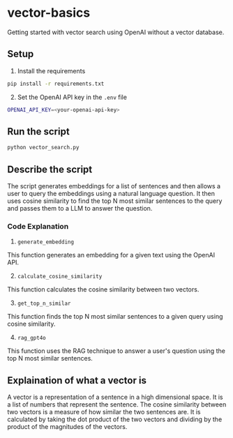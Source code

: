 # vector-basics

Getting started with vector search using OpenAI without a vector database.

## Setup

1. Install the requirements

```bash
pip install -r requirements.txt
```

2. Set the OpenAI API key in the `.env` file

```bash
OPENAI_API_KEY=<your-openai-api-key>
```

## Run the script

```bash
python vector_search.py
```

## Describe the script

The script generates embeddings for a list of sentences and then allows a user to query the embeddings using a natural language question. It then uses cosine similarity to find the top N most similar sentences to the query and passes them to a LLM to answer the question.


### Code Explanation

1. `generate_embedding`

This function generates an embedding for a given text using the OpenAI API.

2. `calculate_cosine_similarity`

This function calculates the cosine similarity between two vectors.

3. `get_top_n_similar`

This function finds the top N most similar sentences to a given query using cosine similarity.

4. `rag_gpt4o`

This function uses the RAG technique to answer a user's question using the top N most similar sentences.

## Explaination of what a vector is

A vector is a representation of a sentence in a high dimensional space. It is a list of numbers that represent the sentence. The cosine similarity between two vectors is a measure of how similar the two sentences are. It is calculated by taking the dot product of the two vectors and dividing by the product of the magnitudes of the vectors.
